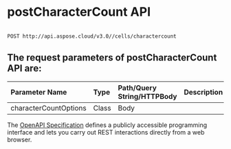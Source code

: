 # **postCharacterCount API**

 

```bash

POST http://api.aspose.cloud/v3.0//cells/charactercount

```

## The request parameters of **postCharacterCount** API are: 

| Parameter Name | Type | Path/Query String/HTTPBody | Description | 
| :- | :- | :- |:- | 
|characterCountOptions|Class|Body||


The [OpenAPI Specification](https://reference.aspose.cloud/cells/#/StatisticalCharactersController/PostCharacterCount) defines a publicly accessible programming interface and lets you carry out REST interactions directly from a web browser.
